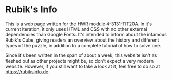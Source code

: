 # Rubik's Info

This is a web page written for the HWR module 4-3131-TIT20A. In it's current iteration, it only uses HTML and CSS with no other external dependencies than Google Fonts. It's intended to inform about the infamous Rubik's Cube, giving readers an overview about the history and different types of the puzzle, in addition to a complete tutorial of how to solve one.

Since it's been written in the span of about a week, this website isn't as fleshed out as other projects might be, so don't expect a very modern website. However, if you still want to take a look at it, feel free to do so at https://rubiksinfo.de.
